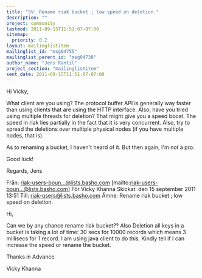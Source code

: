 ```yaml
---
title: "SV: Rename riak bucket ; low speed on deletion."
description: ""
project: community
lastmod: 2011-09-15T11:51:07-07:00
sitemap:
  priority: 0.2
layout: mailinglistitem
mailinglist_id: "msg04755"
mailinglist_parent_id: "msg04738"
author_name: "Jens Rantil"
project_section: "mailinglistitem"
sent_date: 2011-09-15T11:51:07-07:00
---
```



Hi Vicky,

What client are you using? The protocol buffer API is generally way faster than 
using clients that are using the HTTP interface. Also, have you tried using 
multiple threads for deletion? That might give you a speed boost. The speed in 
riak lies partially in the fact that it is very concurrent. Also, try to spread 
the deletions over multiple physical nodes (if you have multiple nodes, that 
is).

As to renaming a bucket, I haven't heard of it. But then again, I'm not a pro.

Good luck!

Regards,
Jens

Från: riak-users-boun...@lists.basho.com 
[mailto:riak-users-boun...@lists.basho.com] För Vicky Khanna
Skickat: den 15 september 2011 13:51
Till: riak-users@lists.basho.com
Ämne: Rename riak bucket ; low speed on deletion.

Hi,

Can we by any chance rename riak bucket??
Also Deletion all keys in a bucket is taking a lot of time:
30 secs for 10000 records which means 3 millisecs for 1 record.
I am using java client to do this.
Kindly tell if I can increase the speed or rename the bucket.

Thanks in Advance

Vicky Khanna

